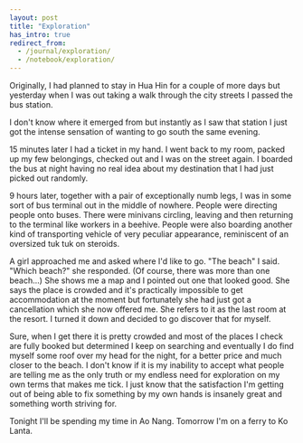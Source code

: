 ```yaml
---
layout: post
title: "Exploration"
has_intro: true
redirect_from:
  - /journal/exploration/
  - /notebook/exploration/
---
```


Originally, I had planned to stay in Hua Hin for a couple of more days but yesterday when I was out taking a walk through the city streets I passed the bus station.

I don't know where it emerged from but instantly as I saw that station I just got the intense sensation of wanting to go south the same evening.

15 minutes later I had a ticket in my hand. I went back to my room, packed up my few belongings, checked out and I was on the street again. I boarded the bus at night having no real idea about my destination that I had just picked out randomly.

9 hours later, together with a pair of exceptionally numb legs, I was in some sort of bus terminal out in the middle of nowhere. People were directing people onto buses. There were minivans circling, leaving and then returning to the terminal like workers in a beehive. People were also boarding another kind of transporting vehicle of very peculiar appearance, reminiscent of an oversized tuk tuk on steroids.

A girl approached me and asked where I'd like to go. "The beach" I said. "Which beach?" she responded. (Of course, there was more than one beach…) She shows me a map and I pointed out one that looked good. She says the place is crowded and it's practically impossible to get accommodation at the moment but fortunately she had just got a cancellation which she now offered me. She refers to it as the last room at the resort. I turned it down and decided to go discover that for myself.

Sure, when I get there it is pretty crowded and most of the places I check are fully booked but determined I keep on searching and eventually I do find myself some roof over my head for the night, for a better price and much closer to the beach. I don't know if it is my inability to accept what people are telling me as the only truth or my endless need for exploration on my own terms that makes me tick. I just know that the satisfaction I'm getting out of being able to fix something by my own hands is insanely great and something worth striving for.

Tonight I'll be spending my time in Ao Nang. Tomorrow I'm on a ferry to Ko Lanta.
